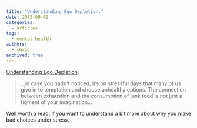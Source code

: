 ```yaml
---
title: "Understanding Ego Depletion."
date: 2012-09-02
categories:
  - articles
tags:
  - mental-health
authors:
  - chris
archived: true
---
```


[Understanding Ego Depletion](http://danariely.com/2012/08/15/understanding-ego-depletion/).

> ...in case you hadn't noticed, it’s on stressful days that many of us give in to temptation and choose unhealthy options. The connection between exhaustion and the consumption of junk food is not just a figment of your imagination...

Well worth a read, if you want to understand a bit more about why you make bad choices under stress.
